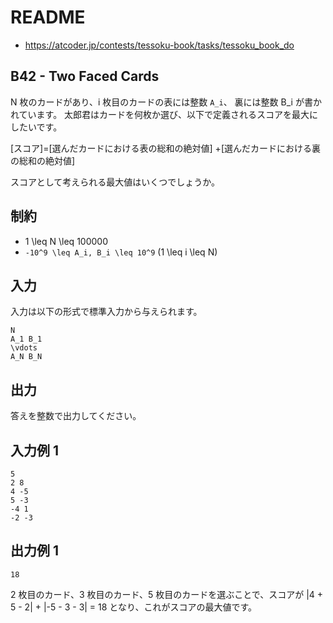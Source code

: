 # README
- <https://atcoder.jp/contests/tessoku-book/tasks/tessoku_book_do>
## B42 - Two Faced Cards
N 枚のカードがあり、i 枚目のカードの表には整数 `A_i`、
裏には整数 B_i が書かれています。
太郎君はカードを何枚か選び、以下で定義されるスコアを最大にしたいです。

[スコア]=[選んだカードにおける表の総和の絶対値]
       +[選んだカードにおける裏の総和の絶対値]

スコアとして考えられる最大値はいくつでしょうか。
## 制約
* 1 \leq N \leq 100000
* `-10^9 \leq A_i, B_i \leq 10^9` (1 \leq i \leq N)
## 入力
入力は以下の形式で標準入力から与えられます。

```
N
A_1 B_1
\vdots
A_N B_N
```
## 出力
答えを整数で出力してください。
## 入力例 1
```
5
2 8
4 -5
5 -3
-4 1
-2 -3
```
## 出力例 1
```
18
```

2 枚目のカード、3 枚目のカード、5 枚目のカードを選ぶことで、スコアが |4 + 5 - 2| + |-5 - 3 - 3| = 18 となり、これがスコアの最大値です。
